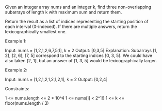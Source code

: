 Given an integer array nums and an integer k, find three non-overlapping
subarrays of length k with maximum sum and return them.

Return the result as a list of indices representing the starting position of
each interval (0-indexed). If there are multiple answers, return the
lexicographically smallest one.


Example 1:


Input: nums = [1,2,1,2,6,7,5,1], k = 2
Output: [0,3,5]
Explanation: Subarrays [1, 2], [2, 6], [7, 5] correspond to the starting
indices [0, 3, 5].
We could have also taken [2, 1], but an answer of [1, 3, 5] would be
lexicographically larger.


Example 2:


Input: nums = [1,2,1,2,1,2,1,2,1], k = 2
Output: [0,2,4]



Constraints:


1 <= nums.length <= 2 * 10^4
1 <= nums[i] < 2^16
1 <= k <= floor(nums.length / 3)




